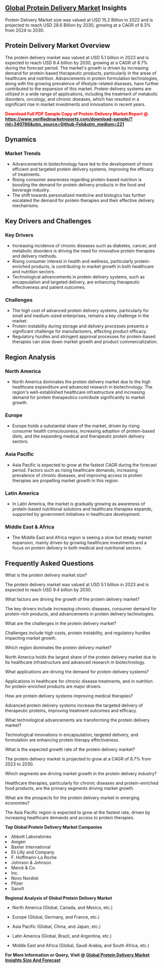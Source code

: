 <h2><a href="https://www.verifiedmarketreports.com/download-sample/?rid=340786&amp;utm_source=Github&amp;utm_medium=221" target="_blank">Global Protein Delivery Market</a> Insights</h2><p>Protein Delivery Market size was valued at USD 15.2 Billion in 2022 and is projected to reach USD 28.6 Billion by 2030, growing at a CAGR of 8.3% from 2024 to 2030.</p><p> <h2>Protein Delivery Market Overview</h2> <p>The protein delivery market was valued at USD 5.1 billion in 2023 and is expected to reach USD 9.4 billion by 2030, growing at a CAGR of 8.7% during the forecast period. The market's growth is driven by increasing demand for protein-based therapeutic products, particularly in the areas of healthcare and nutrition. Advancements in protein formulation technologies, along with the growing prevalence of lifestyle-related diseases, have further contributed to the expansion of this market. Protein delivery systems are utilized in a wide range of applications, including the treatment of metabolic disorders, oncology, and chronic diseases, which has resulted in a significant rise in market investments and innovations in recent years.</p> <p><strong><p><span class=""><span style="color: #ff0000;"><strong>Download Full PDF Sample Copy of Protein Delivery Market Report</strong> @ </span><a href="https://www.verifiedmarketreports.com/download-sample/?rid=340786&amp;utm_source=Github-Feb&amp;utm_medium=221" target="_blank">https://www.verifiedmarketreports.com/download-sample/?rid=340786&amp;utm_source=Github-Feb&amp;utm_medium=221</a></span></p></strong></p> <h2>Dynamics</h2> <h3>Market Trends</h3> <ul> <li>Advancements in biotechnology have led to the development of more efficient and targeted protein delivery systems, improving the efficacy of treatments.</li> <li>Rising consumer awareness regarding protein-based nutrition is boosting the demand for protein delivery products in the food and beverage industry.</li> <li>The shift towards personalized medicine and biologics has further escalated the demand for protein therapies and their effective delivery mechanisms.</li> </ul> <h2>Key Drivers and Challenges</h2> <h3>Key Drivers</h3> <ul> <li>Increasing incidence of chronic diseases such as diabetes, cancer, and metabolic disorders is driving the need for innovative protein therapies and delivery methods.</li> <li>Rising consumer interest in health and wellness, particularly protein-enriched products, is contributing to market growth in both healthcare and nutrition sectors.</li> <li>Technological advancements in protein delivery systems, such as encapsulation and targeted delivery, are enhancing therapeutic effectiveness and patient outcomes.</li> </ul> <h3>Challenges</h3> <ul> <li>The high cost of advanced protein delivery systems, particularly for small and medium-sized enterprises, remains a key challenge in the market.</li> <li>Protein instability during storage and delivery processes presents a significant challenge for manufacturers, affecting product efficacy.</li> <li>Regulatory hurdles and stringent approval processes for protein-based therapies can slow down market growth and product commercialization.</li> </ul> <h2>Region Analysis</h2> <h3>North America</h3> <ul> <li>North America dominates the protein delivery market due to the high healthcare expenditure and advanced research in biotechnology. The region's well-established healthcare infrastructure and increasing demand for protein therapeutics contribute significantly to market growth.</li> </ul> <h3>Europe</h3> <ul> <li>Europe holds a substantial share of the market, driven by rising consumer health consciousness, increasing adoption of protein-based diets, and the expanding medical and therapeutic protein delivery sectors.</li> </ul> <h3>Asia Pacific</h3> <ul> <li>Asia Pacific is expected to grow at the fastest CAGR during the forecast period. Factors such as rising healthcare demands, increasing prevalence of chronic diseases, and improving access to protein therapies are propelling market growth in this region.</li> </ul> <h3>Latin America</h3> <ul> <li>In Latin America, the market is gradually growing as awareness of protein-based nutritional solutions and healthcare therapies expands, supported by government initiatives in healthcare development.</li> </ul> <h3>Middle East & Africa</h3> <ul> <li>The Middle East and Africa region is seeing a slow but steady market expansion, mainly driven by growing healthcare investments and a focus on protein delivery in both medical and nutritional sectors.</li> </ul> <h2>Frequently Asked Questions</h2> <p>What is the protein delivery market size? </p> <p>The protein delivery market was valued at USD 5.1 billion in 2023 and is expected to reach USD 9.4 billion by 2030.</p> <p>What factors are driving the growth of the protein delivery market?</p> <p>The key drivers include increasing chronic diseases, consumer demand for protein-rich products, and advancements in protein delivery technologies.</p> <p>What are the challenges in the protein delivery market?</p> <p>Challenges include high costs, protein instability, and regulatory hurdles impacting market growth.</p> <p>Which region dominates the protein delivery market?</p> <p>North America holds the largest share of the protein delivery market due to its healthcare infrastructure and advanced research in biotechnology.</p> <p>What applications are driving the demand for protein delivery systems?</p> <p>Applications in healthcare for chronic disease treatments, and in nutrition for protein-enriched products are major drivers.</p> <p>How are protein delivery systems improving medical therapies?</p> <p>Advanced protein delivery systems increase the targeted delivery of therapeutic proteins, improving treatment outcomes and efficacy.</p> <p>What technological advancements are transforming the protein delivery market?</p> <p>Technological innovations in encapsulation, targeted delivery, and formulation are enhancing protein therapy effectiveness.</p> <p>What is the expected growth rate of the protein delivery market?</p> <p>The protein delivery market is projected to grow at a CAGR of 8.7% from 2023 to 2030.</p> <p>Which segments are driving market growth in the protein delivery industry?</p> <p>Healthcare therapies, particularly for chronic diseases and protein-enriched food products, are the primary segments driving market growth.</p> <p>What are the prospects for the protein delivery market in emerging economies?</p> <p>The Asia Pacific region is expected to grow at the fastest rate, driven by increasing healthcare demands and access to protein therapies.</p> </p><p><strong>Top Global Protein Delivery Market Companies</strong></p><div data-test-id=""><p><li>Abbott Laboratories</li><li> Amgen</li><li> Baxter International</li><li> Eli Lilly and Company</li><li> F. Hoffmann-La Roche</li><li> Johnson & Johnson</li><li> Merck & Co.</li><li> Inc.</li><li> Novo Nordisk</li><li> Pfizer</li><li> Sanofi</li></p><div><strong>Regional Analysis of&nbsp;Global Protein Delivery Market</strong></div><ul><li dir="ltr"><p dir="ltr">North America&nbsp;(Global, Canada, and Mexico, etc.)</p></li><li dir="ltr"><p dir="ltr">Europe (Global, Germany, and France, etc.)</p></li><li dir="ltr"><p dir="ltr">Asia Pacific&nbsp;(Global, China, and Japan, etc.)</p></li><li dir="ltr"><p dir="ltr">Latin America&nbsp;(Global, Brazil, and Argentina, etc.)</p></li><li dir="ltr">Middle East and Africa&nbsp;(Global, Saudi Arabia, and South Africa, etc.)</li></ul><p><strong>For More Information or Query, Visit @&nbsp;</strong><strong><a href="https://www.verifiedmarketreports.com/product/protein-delivery-market/?utm_source=Github&amp;utm_medium=221" target="_blank">Global Protein Delivery Market Insights Size And Forecast</a></strong></p></div>
